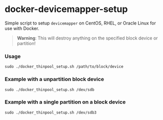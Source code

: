 docker-devicemapper-setup
=========================

Simple script to setup `devicemapper` on CentOS, RHEL, or Oracle Linux for use with Docker.

  > **Warning**: This will destroy anything on the specified block device or partition!

### Usage
```
sudo ./docker_thinpool_setup.sh /path/to/block/device
```

### Example with a unpartition block device
```
sudo ./docker_thinpool_setup.sh /dev/sdb
```

### Example with a single partition on a block device
```
sudo ./docker_thinpool_setup.sh /dev/sdb3
```
